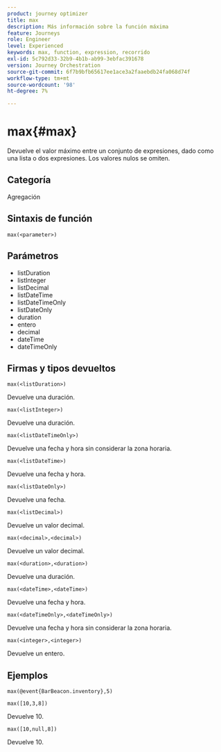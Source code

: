 ```yaml
---
product: journey optimizer
title: max
description: Más información sobre la función máxima
feature: Journeys
role: Engineer
level: Experienced
keywords: max, function, expression, recorrido
exl-id: 5c792d33-32b9-4b1b-ab99-3ebfac391678
version: Journey Orchestration
source-git-commit: 6f7b9bfb65617ee1ace3a2faaebdb24fa068d74f
workflow-type: tm+mt
source-wordcount: '98'
ht-degree: 7%

---
```


# max{#max}

Devuelve el valor máximo entre un conjunto de expresiones, dado como una lista o dos expresiones. Los valores nulos se omiten.

## Categoría

Agregación

## Sintaxis de función

`max(<parameter>)`

## Parámetros

* listDuration
* listInteger
* listDecimal
* listDateTime
* listDateTimeOnly
* listDateOnly
* duration
* entero
* decimal
* dateTime
* dateTimeOnly

## Firmas y tipos devueltos

`max(<listDuration>)`

Devuelve una duración.

`max(<listInteger>)`

Devuelve una duración.

`max(<listDateTimeOnly>)`

Devuelve una fecha y hora sin considerar la zona horaria.

`max(<listDateTime>)`

Devuelve una fecha y hora.

`max(<listDateOnly>)`

Devuelve una fecha.

`max(<listDecimal>)`

Devuelve un valor decimal.

`max(<decimal>,<decimal>)`

Devuelve un valor decimal.

`max(<duration>,<duration>)`

Devuelve una duración.

`max(<dateTime>,<dateTime>)`

Devuelve una fecha y hora.

`max(<dateTimeOnly>,<dateTimeOnly>)`

Devuelve una fecha y hora sin considerar la zona horaria.

`max(<integer>,<integer>)`

Devuelve un entero.

## Ejemplos

`max(@event{BarBeacon.inventory},5)`

`max([10,3,8])`

Devuelve 10.

`max([10,null,8])`

Devuelve 10.
